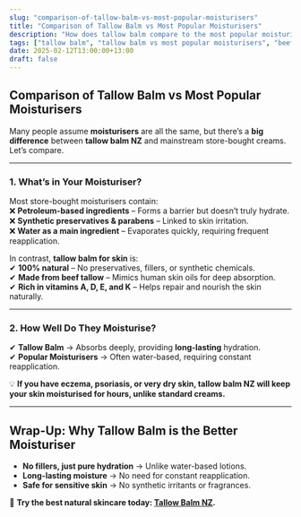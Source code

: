 ```yaml
---
slug: "comparison-of-tallow-balm-vs-most-popular-moisturisers"
title: "Comparison of Tallow Balm vs Most Popular Moisturisers"
description: "How does tallow balm compare to the most popular moisturisers? Learn why tallow balm NZ outperforms conventional creams for deep hydration and skin health."
tags: ["tallow balm", "tallow balm vs most popular moisturisers", "beef tallow for skin NZ"]
date: 2025-02-12T13:00:00+13:00
draft: false
---
```


## Comparison of Tallow Balm vs Most Popular Moisturisers  

Many people assume **moisturisers** are all the same, but there’s a **big difference** between **tallow balm NZ** and mainstream store-bought creams. Let’s compare.  

---

### **1. What’s in Your Moisturiser?**  

Most store-bought moisturisers contain:  
❌ **Petroleum-based ingredients** – Forms a barrier but doesn’t truly hydrate.  
❌ **Synthetic preservatives & parabens** – Linked to skin irritation.  
❌ **Water as a main ingredient** – Evaporates quickly, requiring frequent reapplication.  

In contrast, **tallow balm for skin** is:  
✔ **100% natural** – No preservatives, fillers, or synthetic chemicals.  
✔ **Made from beef tallow** – Mimics human skin oils for deep absorption.  
✔ **Rich in vitamins A, D, E, and K** – Helps repair and nourish the skin naturally.  

---

### **2. How Well Do They Moisturise?**  

✔ **Tallow Balm** → Absorbs deeply, providing **long-lasting** hydration.  
✔ **Popular Moisturisers** → Often water-based, requiring constant reapplication.  

💡 **If you have eczema, psoriasis, or very dry skin, tallow balm NZ will keep your skin moisturised for hours, unlike standard creams.**  

---

## **Wrap-Up: Why Tallow Balm is the Better Moisturiser**  

- **No fillers, just pure hydration** → Unlike water-based lotions.  
- **Long-lasting moisture** → No need for constant reapplication.  
- **Safe for sensitive skin** → No synthetic irritants or fragrances.  

🔗 **Try the best natural skincare today: [Tallow Balm NZ](https://primalpantry.co.nz/shop/products/tallow-skin/).**
